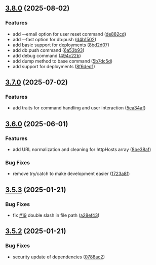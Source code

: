 ## [3.8.0](https://github.com/baumrock/RockShell/compare/v3.7.0...v3.8.0) (2025-08-02)


### Features

* add --email option for user reset command ([de882cd](https://github.com/baumrock/RockShell/commit/de882cdf7695c6bf4b43b953504606769f8f0ce1))
* add --fast option for db:push ([d4b1502](https://github.com/baumrock/RockShell/commit/d4b1502deb26b5b05f02222b9557b0f2b790eec1))
* add basic support for deployments ([8bd2d07](https://github.com/baumrock/RockShell/commit/8bd2d0759dcd612b6d406ae7bd95011f36e4dc6a))
* add db:push command ([6a53b93](https://github.com/baumrock/RockShell/commit/6a53b93411b8703ed6bd065fb16ca750963616ca))
* add debug command ([494c22b](https://github.com/baumrock/RockShell/commit/494c22b4f2811ca9bb3ba47388a816f0b31c6175))
* add dump method to base command ([5b7dc5d](https://github.com/baumrock/RockShell/commit/5b7dc5ddb6f52dabe814ba8cdc5105d19cacabf1))
* add support for deployments ([8f6ded1](https://github.com/baumrock/RockShell/commit/8f6ded16f48e016c5b765a71f8b28b9ffaac9799))

## [3.7.0](https://github.com/baumrock/RockShell/compare/v3.6.0...v3.7.0) (2025-07-02)


### Features

* add traits for command handling and user interaction ([5ea34af](https://github.com/baumrock/RockShell/commit/5ea34af513ea74243deaf61ca70fa2eecb177a78))

## [3.6.0](https://github.com/baumrock/RockShell/compare/v3.5.3...v3.6.0) (2025-06-01)


### Features

* add URL normalization and cleaning for httpHosts array ([8be38af](https://github.com/baumrock/RockShell/commit/8be38afbb91b160997962dab9f733c9d57699ffd))


### Bug Fixes

* remove try/catch to make development easier ([1723a8f](https://github.com/baumrock/RockShell/commit/1723a8fc09e91c3f9cd6cf801ed4daaa48182598))

## [3.5.3](https://github.com/baumrock/RockShell/compare/v3.5.2...v3.5.3) (2025-01-21)


### Bug Fixes

* fix [#19](https://github.com/baumrock/RockShell/issues/19) double slash in file path ([a28ef43](https://github.com/baumrock/RockShell/commit/a28ef4388386132e77d7f73a6b0a2017b53f339c))

## [3.5.2](https://github.com/baumrock/RockShell/compare/v3.5.1...v3.5.2) (2025-01-21)


### Bug Fixes

* security update of dependencies ([0788ac2](https://github.com/baumrock/RockShell/commit/0788ac271e42cded79fd3068ec492d782ab8d7ed))

